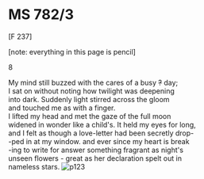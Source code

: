 # MS 782/3

[F 237]

[note: everything in this page is pencil]

8

My mind still buzzed with the cares of a busy ~~?~~ day; \
I sat on without noting how twilight was deepening \
into dark. Suddenly light stirred across the gloom \
and touched me as with a finger. \
I lifted my head and met the gaze of the full moon \
widened in wonder like a child's. It held my eyes for long, \
and I felt as though a love-letter had been secretly drop- \
-ped in at my window. and ever since my heart is break \
-ing to write for answer something fragrant as night's \
unseen flowers - great as her declaration spelt out in \
nameless stars. 
![p123](MS782_3-123.jpg)
